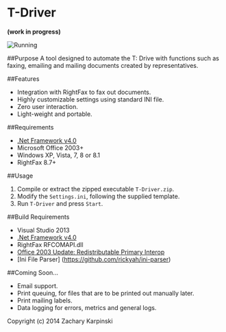 T-Driver
========

__(work in progress)__

![Running](http://zacharykarpinski.com/projects/tdriver/img/tdriver_running.png "T-Driver while running.")

##Purpose
A tool designed to automate the T: Drive with functions such as faxing, emailing and mailing documents created by representatives.

##Features
 * Integration with RightFax to fax out documents.
 * Highly customizable settings using standard INI file.
 * Zero user interaction.
 * Light-weight and portable.

##Requirements
 * [.Net Framework v4.0](http://www.microsoft.com/en-us/download/details.aspx?id=17851)
 * Microsoft Office 2003+
 * Windows XP, Vista, 7, 8 or 8.1
 * RightFax 8.7+

##Usage
 1. Compile or extract the zipped executable `T-Driver.zip`.
 2. Modify the `Settings.ini`, following the supplied template.
 3. Run `T-Driver` and press `Start`.

##Build Requirements
* Visual Studio 2013
* [.Net Framework v4.0](http://www.microsoft.com/en-us/download/details.aspx?id=17851)
* RightFax RFCOMAPI.dll
* [Office 2003 Update: Redistributable Primary Interop](http://support.microsoft.com/kb/897646)
* [Ini File Parser] (https://github.com/rickyah/ini-parser)


##Coming Soon...
 * Email support.
 * Print queuing, for files that are to be printed out manually later.
 * Print mailing labels.
 * Data logging for errors, metrics and general logs.

Copyright (c) 2014 Zachary Karpinski
